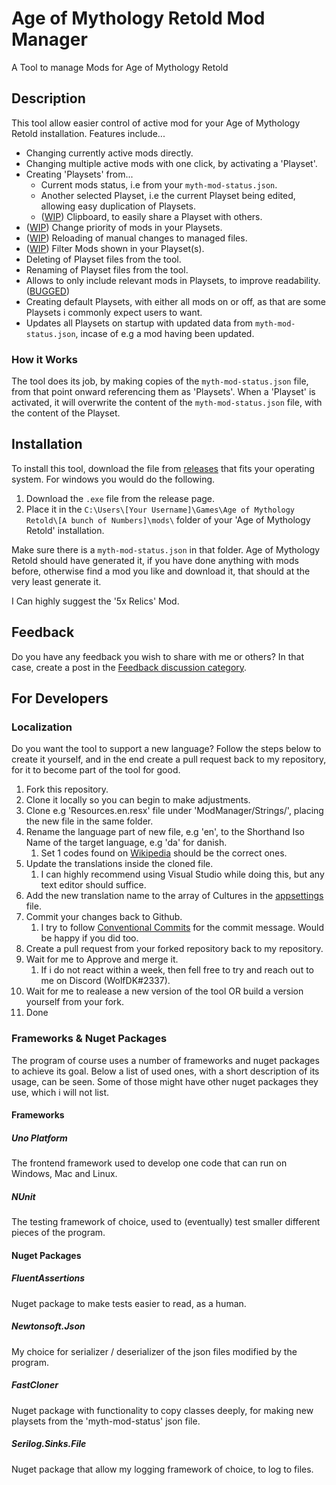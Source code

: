 # Age of Mythology Retold Mod Manager

A Tool to manage Mods for Age of Mythology Retold

## Description

This tool allow easier control of active mod for your Age of Mythology Retold installation.
Features include...

- Changing currently active mods directly.
- Changing multiple active mods with one click, by activating a 'Playset'.
- Creating 'Playsets' from...
  - Current mods status, i.e from your `myth-mod-status.json`.
  - Another selected Playset, i.e the current Playset being edited, allowing easy duplication of Playsets.
  - ([WIP](https://github.com/andr9528/AoMR-ModManager/issues/6)) Clipboard, to easily share a Playset with others.
- ([WIP](https://github.com/andr9528/AoMR-ModManager/issues/8)) Change priority of mods in your Playsets.
- ([WIP](https://github.com/andr9528/AoMR-ModManager/issues/9)) Reloading of manual changes to managed files.
- ([WIP](https://github.com/andr9528/AoMR-ModManager/issues/5)) Filter Mods shown in your Playset(s).
- Deleting of Playset files from the tool.
- Renaming of Playset files from the tool.
- Allows to only include relevant mods in Playsets, to improve readability. ([BUGGED](https://github.com/andr9528/AoMR-ModManager/issues/12))
- Creating default Playsets, with either all mods on or off, as that are some Playsets i commonly expect users to want.
- Updates all Playsets on startup with updated data from `myth-mod-status.json`, incase of e.g a mod having been updated.

### How it Works

The tool does its job, by making copies of the `myth-mod-status.json` file, from that point onward referencing them as 'Playsets'. When a 'Playset' is activated, it will overwrite the content of the `myth-mod-status.json` file, with the content of the Playset.

## Installation

To install this tool, download the file from [releases](https://github.com/andr9528/AoMR-ModManager/releases) that fits your operating system.
For windows you would do the following.

1. Download the `.exe` file from the release page.
2. Place it in the `C:\Users\[Your Username]\Games\Age of Mythology Retold\[A bunch of Numbers]\mods\` folder of your 'Age of Mythology Retold' installation.

Make sure there is a `myth-mod-status.json` in that folder.
Age of Mythology Retold should have generated it, if you have done anything with mods before, otherwise find a mod you like and download it, that should at the very least generate it.

I Can highly suggest the '5x Relics' Mod.

## Feedback

Do you have any feedback you wish to share with me or others?
In that case, create a post in the [Feedback discussion category](https://github.com/andr9528/AoMR-ModManager/discussions/categories/feedback).

## For Developers

### Localization

Do you want the tool to support a new language?
Follow the steps below to create it yourself, and in the end create a pull request back to my repository, for it to become part of the tool for good.

1. Fork this repository.
2. Clone it locally so you can begin to make adjustments.
3. Clone e.g 'Resources.en.resx' file under 'ModManager/Strings/', placing the new file in the same folder.
4. Rename the language part of new file, e.g 'en', to the Shorthand Iso Name of the target language, e.g 'da' for danish.
   1. Set 1 codes found on [Wikipedia](https://en.wikipedia.org/wiki/List_of_ISO_639_language_codes) should be the correct ones.
5. Update the translations inside the cloned file.
   1. I can highly recommend using Visual Studio while doing this, but any text editor should suffice.
6. Add the new translation name to the array of Cultures in the [appsettings](ModManager/appsettings.json) file.
7. Commit your changes back to Github.
   1. I try to follow [Conventional Commits](https://www.conventionalcommits.org/en/v1.0.0) for the commit message. Would be happy if you did too.
8. Create a pull request from your forked repository back to my repository.
9. Wait for me to Approve and merge it.
   1. If i do not react within a week, then fell free to try and reach out to me on Discord (WolfDK#2337).
10. Wait for me to realease a new version of the tool OR build a version yourself from your fork.
11. Done

### Frameworks & Nuget Packages

The program of course uses a number of frameworks and nuget packages to achieve its goal. Below a list of used ones, with a short description of its usage, can be seen. Some of those might have other nuget packages they use, which i will not list.

#### Frameworks

##### Uno Platform

The frontend framework used to develop one code that can run on Windows, Mac and Linux.

##### NUnit

The testing framework of choice, used to (eventually) test smaller different pieces of the program.

#### Nuget Packages

##### FluentAssertions

Nuget package to make tests easier to read, as a human.

##### Newtonsoft.Json

My choice for serializer / deserializer of the json files modified by the program.

##### FastCloner

Nuget package with functionality to copy classes deeply, for making new playsets from the 'myth-mod-status' json file.

##### Serilog.Sinks.File

Nuget package that allow my logging framework of choice, to log to files.

